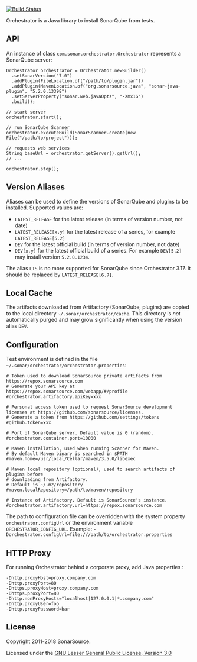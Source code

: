 [![Build Status](https://travis-ci.org/SonarSource/orchestrator.svg)](https://travis-ci.org/SonarSource/orchestrator)

Orchestrator is a Java library to install SonarQube from tests.

## API

An instance of class `com.sonar.orchestrator.Orchestrator` represents a SonarQube server:
 
    Orchestrator orchestrator = Orchestrator.newBuilder()
      .setSonarVersion("7.0")
      .addPlugin(FileLocation.of("/path/to/plugin.jar"))
      .addPlugin(MavenLocation.of("org.sonarsource.java", "sonar-java-plugin", "5.2.0.13398")
      .setServerProperty("sonar.web.javaOpts", "-Xmx1G")
      .build();
     
    // start server
    orchestrator.start();
    
    // run SonarQube Scanner
    orchestrator.executeBuild(SonarScanner.create(new File("/path/to/project")));
    
    // requests web services
    String baseUrl = orchestrator.getServer().getUrl();
    // ...
    
    orchestrator.stop();
    
## Version Aliases

Aliases can be used to define the versions of SonarQube and plugins to be installed. Supported values are:

* `LATEST_RELEASE` for the latest release (in terms of version number, not date)
* `LATEST_RELEASE[x.y]` for the latest release of a series, for example `LATEST_RELEASE[5.2]`
* `DEV` for the latest official build (in terms of version number, not date)
* `DEV[x.y]` for the latest official build of a series. For example `DEV[5.2]` may install version `5.2.0.1234`.

The alias `LTS` is no more supported for SonarQube since Orchestrator 3.17. It should be replaced by `LATEST_RELEASE[6.7]`.
## Local Cache

The artifacts downloaded from Artifactory (SonarQube, plugins) are copied to the local directory `~/.sonar/orchestrator/cache`.
This directory is *not* automatically purged and may grow significantly when using the version alias
`DEV`.

## Configuration

Test environment is defined in the file `~/.sonar/orchestrator/orchestrator.properties`:

    # Token used to download SonarSource private artifacts from https://repox.sonarsource.com
    # Generate your API key at https://repox.sonarsource.com/webapp/#/profile
    #orchestrator.artifactory.apiKey=xxx
    
    # Personal access token used to request SonarSource development licenses at https://github.com/sonarsource/licenses. 
    # Generate a token from https://github.com/settings/tokens
    #github.token=xxx
      
    # Port of SonarQube server. Default value is 0 (random).
    #orchestrator.container.port=10000
    
    # Maven installation, used when running Scanner for Maven.
    # By default Maven binary is searched in $PATH
    #maven.home=/usr/local/Cellar/maven/3.5.0/libexec
    
    # Maven local repository (optional), used to search artifacts of plugins before
    # downloading from Artifactory. 
    # Default is ~/.m2/repository
    #maven.localRepository=/path/to/maven/repository
    
    # Instance of Artifactory. Default is SonarSource's instance.
    #orchestrator.artifactory.url=https://repox.sonarsource.com

The path to configuration file can be overridden with the system property `orchestrator.configUrl` 
or the environment variable `ORCHESTRATOR_CONFIG_URL`.
Example: `-Dorchestrator.configUrl=file:///path/to/orchestrator.properties`


## HTTP Proxy

For running Orchestrator behind a corporate proxy, add Java properties :

    -Dhttp.proxyHost=proxy.company.com
    -Dhttp.proxyPort=80
    -Dhttps.proxyHost=proxy.company.com
    -Dhttps.proxyPort=80
    -Dhttp.nonProxyHosts="localhost|127.0.0.1|*.company.com"
    -Dhttp.proxyUser=foo
    -Dhttp.proxyPassword=bar

## License

Copyright 2011-2018 SonarSource.

Licensed under the [GNU Lesser General Public License, Version 3.0](http://www.gnu.org/licenses/lgpl.txt)
